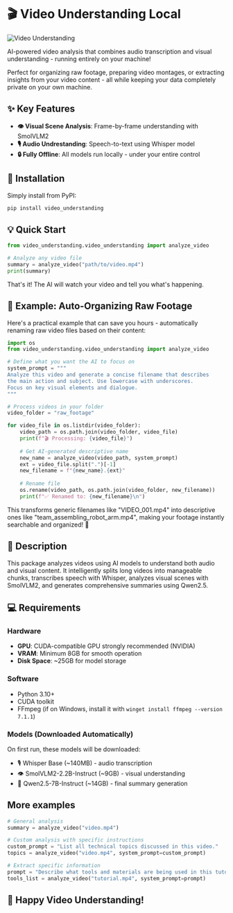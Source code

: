 # 🎬 Video Understanding Local

![Video Understanding](images/main_image.png)

AI-powered video analysis that combines audio transcription and visual understanding - running entirely on your machine!

Perfect for organizing raw footage, preparing video montages, or extracting insights from your video content - all while keeping your data completely private on your own machine.

## ✨ Key Features

- **👁️ Visual Scene Analysis**: Frame-by-frame understanding with SmolVLM2
- **🎙️ Audio Undrestanding**: Speech-to-text using Whisper model
- **🔒 Fully Offline**: All models run locally - under your entire control

## 🚀 Installation

Simply install from PyPI:

```bash
pip install video_understanding
```

## 💡 Quick Start

```python
from video_understanding.video_understanding import analyze_video

# Analyze any video file
summary = analyze_video("path/to/video.mp4")
print(summary)
```

That's it! The AI will watch your video and tell you what's happening.

## 📸 Example: Auto-Organizing Raw Footage

Here's a practical example that can save you hours - automatically renaming raw video files based on their content:

```python
import os
from video_understanding.video_understanding import analyze_video

# Define what you want the AI to focus on
system_prompt = """
Analyze this video and generate a concise filename that describes 
the main action and subject. Use lowercase with underscores.
Focus on key visual elements and dialogue.
"""

# Process videos in your folder
video_folder = "raw_footage"

for video_file in os.listdir(video_folder):
    video_path = os.path.join(video_folder, video_file)
    print(f"🎬 Processing: {video_file}")
    
    # Get AI-generated descriptive name
    new_name = analyze_video(video_path, system_prompt)
    ext = video_file.split(".")[-1]
    new_filename = f"{new_name}.{ext}"
    
    # Rename file
    os.rename(video_path, os.path.join(video_folder, new_filename))
    print(f"✅ Renamed to: {new_filename}\n")
```

This transforms generic filenames like "VIDEO_001.mp4" into descriptive ones like "team_assembling_robot_arm.mp4", making your footage instantly searchable and organized! 🎉

## 📝 Description

This package analyzes videos using AI models to understand both audio and visual content. It intelligently splits long videos into manageable chunks, transcribes speech with Whisper, analyzes visual scenes with SmolVLM2, and generates comprehensive summaries using Qwen2.5. 

## 💻 Requirements

### Hardware
- **GPU**: CUDA-compatible GPU strongly recommended (NVIDIA)
- **VRAM**: Minimum 8GB for smooth operation
- **Disk Space**: ~25GB for model storage

### Software
- Python 3.10+
- CUDA toolkit
- FFmpeg (if on Windows, install it with `winget install ffmpeg --version 7.1.1`)

### Models (Downloaded Automatically)
On first run, these models will be downloaded:
- 🎙️ Whisper Base (~140MB) - audio transcription
- 👁️ SmolVLM2-2.2B-Instruct (~9GB) - visual understanding
- 🧠 Qwen2.5-7B-Instruct (~14GB) - final summary generation

## More examples
```python
# General analysis
summary = analyze_video("video.mp4")

# Custom analysis with specific instructions
custom_prompt = "List all technical topics discussed in this video."
topics = analyze_video("video.mp4", system_prompt=custom_prompt)

# Extract specific information
prompt = "Describe what tools and materials are being used in this tutorial."
tools_list = analyze_video("tutorial.mp4", system_prompt=prompt)
```

## 🎉 Happy Video Understanding!
